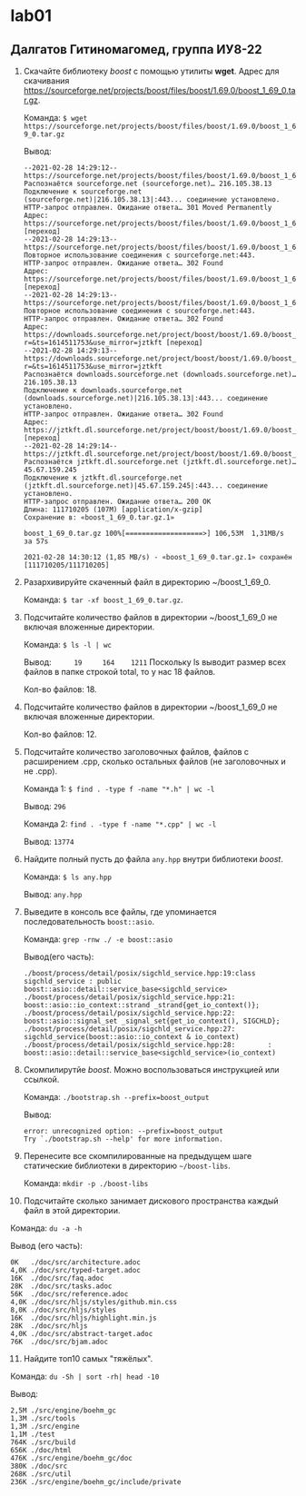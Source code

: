# lab01
## Далгатов Гитиномагомед, группа ИУ8-22
1. Скачайте библиотеку *boost* с помощью утилиты **wget**. Адрес для скачивания https://sourceforge.net/projects/boost/files/boost/1.69.0/boost_1_69_0.tar.gz.

   Команда: ```$ wget https://sourceforge.net/projects/boost/files/boost/1.69.0/boost_1_69_0.tar.gz```

   Вывод:
   ```
   --2021-02-28 14:29:12--  https://sourceforge.net/projects/boost/files/boost/1.69.0/boost_1_69_0.tar.gz
   Распознаётся sourceforge.net (sourceforge.net)… 216.105.38.13
   Подключение к sourceforge.net (sourceforge.net)|216.105.38.13|:443... соединение установлено.
   HTTP-запрос отправлен. Ожидание ответа… 301 Moved Permanently
   Адрес: https://sourceforge.net/projects/boost/files/boost/1.69.0/boost_1_69_0.tar.gz/ [переход]
   --2021-02-28 14:29:13--  https://sourceforge.net/projects/boost/files/boost/1.69.0/boost_1_69_0.tar.gz/
   Повторное использование соединения с sourceforge.net:443.
   HTTP-запрос отправлен. Ожидание ответа… 302 Found
   Адрес: https://sourceforge.net/projects/boost/files/boost/1.69.0/boost_1_69_0.tar.gz/download [переход]
   --2021-02-28 14:29:13--  https://sourceforge.net/projects/boost/files/boost/1.69.0/boost_1_69_0.tar.gz/download
   Повторное использование соединения с sourceforge.net:443.
   HTTP-запрос отправлен. Ожидание ответа… 302 Found
   Адрес: https://downloads.sourceforge.net/project/boost/boost/1.69.0/boost_1_69_0.tar.gz?r=&ts=1614511753&use_mirror=jztkft [переход]
   --2021-02-28 14:29:13--  https://downloads.sourceforge.net/project/boost/boost/1.69.0/boost_1_69_0.tar.gz?r=&ts=1614511753&use_mirror=jztkft
   Распознаётся downloads.sourceforge.net (downloads.sourceforge.net)… 216.105.38.13
   Подключение к downloads.sourceforge.net (downloads.sourceforge.net)|216.105.38.13|:443... соединение установлено.
   HTTP-запрос отправлен. Ожидание ответа… 302 Found
   Адрес: https://jztkft.dl.sourceforge.net/project/boost/boost/1.69.0/boost_1_69_0.tar.gz [переход]
   --2021-02-28 14:29:14--  https://jztkft.dl.sourceforge.net/project/boost/boost/1.69.0/boost_1_69_0.tar.gz
   Распознаётся jztkft.dl.sourceforge.net (jztkft.dl.sourceforge.net)… 45.67.159.245
   Подключение к jztkft.dl.sourceforge.net (jztkft.dl.sourceforge.net)|45.67.159.245|:443... соединение установлено.
   HTTP-запрос отправлен. Ожидание ответа… 200 OK
   Длина: 111710205 (107M) [application/x-gzip]
   Сохранение в: «boost_1_69_0.tar.gz.1»

   boost_1_69_0.tar.gz 100%[===================>] 106,53M  1,31MB/s    за 57s     

   2021-02-28 14:30:12 (1,85 MB/s) - «boost_1_69_0.tar.gz.1» сохранён [111710205/111710205]
   ```
2. Разархивируйте скаченный файл в директорию ~/boost_1_69_0.

   Команда: ```$ tar -xf boost_1_69_0.tar.gz```.
   
3. Подсчитайте количество файлов в директории ~/boost_1_69_0 не включая вложенные директории.

   Команда: ```$ ls -l | wc```

   Вывод:
   ```     19     164    1211```
   Поскольку ls выводит размер всех файлов в папке строкой total, то у нас 18 файлов.

   Кол-во файлов: 18.
   
4. Подсчитайте количество файлов в директории ~/boost_1_69_0 не включая вложенные директории.

   Кол-во файлов: 12.
   
5. Подсчитайте количество заголовочных файлов, файлов с расширением .cpp, сколько остальных файлов (не заголовочных и не .cpp).

   Команда 1: ```$ find . -type f -name "*.h" | wc -l```
   
   Вывод: ```296```

   Команда 2: ```find . -type f -name "*.cpp" | wc -l```

   Вывод: ```13774```
   
6. Найдите полный пусть до файла ```any.hpp``` внутри библиотеки *boost*.
 
   Команда: ```$ ls any.hpp```
   
   Вывод: ```any.hpp```
   
7. Выведите в консоль все файлы, где упоминается последовательность ```boost::asio```.

   Команда: ```grep -rnw ./ -e boost::asio```
   
   Вывод(его часть): 
   ```
   ./boost/process/detail/posix/sigchld_service.hpp:19:class sigchld_service : public boost::asio::detail::service_base<sigchld_service>
   ./boost/process/detail/posix/sigchld_service.hpp:21:    boost::asio::io_context::strand _strand{get_io_context()};
   ./boost/process/detail/posix/sigchld_service.hpp:22:    boost::asio::signal_set _signal_set{get_io_context(), SIGCHLD};
   ./boost/process/detail/posix/sigchld_service.hpp:27:    sigchld_service(boost::asio::io_context & io_context)
   ./boost/process/detail/posix/sigchld_service.hpp:28:        : boost::asio::detail::service_base<sigchld_service>(io_context)
   ```

8. Скомпилирутйе *boost*. Можно воспользоваться инструкцией или ссылкой.

   Команда: ```./bootstrap.sh --prefix=boost_output```
   
   Вывод:
   ```
   error: unrecognized option: --prefix=boost_output
   Try `./bootstrap.sh --help' for more information.
   ```

9. Перенесите все скомпилированные на предыдущем шаге статические библиотеки в директорию ```~/boost-libs```. 

   Команда: ```mkdir -p ./boost-libs```
   
10. Подсчитайте сколько занимает дискового пространства каждый файл в этой директории.

   Команда: ```du -a -h```
   
   Вывод (его часть):
   ```
   0K	./doc/src/architecture.adoc
   4,0K	./doc/src/typed-target.adoc
   16K	./doc/src/faq.adoc
   28K	./doc/src/tasks.adoc
   56K	./doc/src/reference.adoc
   4,0K	./doc/src/hljs/styles/github.min.css
   8,0K	./doc/src/hljs/styles
   16K	./doc/src/hljs/highlight.min.js
   28K	./doc/src/hljs
   4,0K	./doc/src/abstract-target.adoc
   76K	./doc/src/bjam.adoc
   ```
   
11. Найдите топ10 самых "тяжёлых".
   
   Команда:  ```du -Sh | sort -rh| head -10```
   
   Вывод:
   ```
   2,5M	./src/engine/boehm_gc
   1,3M	./src/tools
   1,3M	./src/engine
   1,1M	./test
   764K	./src/build
   656K	./doc/html
   476K	./src/engine/boehm_gc/doc
   380K	./doc/src
   268K	./src/util
   236K	./src/engine/boehm_gc/include/private
   ```
